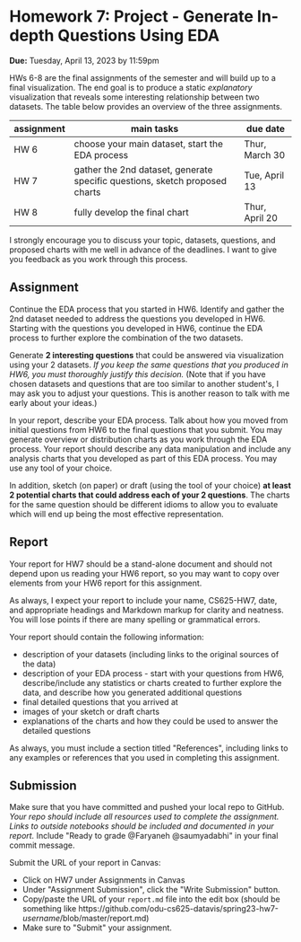# Homework 7: Project - Generate In-depth Questions Using EDA
 
**Due:** Tuesday, April 13, 2023 by 11:59pm

HWs 6-8 are the final assignments of the semester and will build up to a final visualization.  The end goal is to produce a static *explanatory* visualization that reveals some interesting relationship between two datasets. The table below provides an overview of the three assignments.

|assignment|main tasks|due date|
|---|---|---|
|HW 6|choose your main dataset, start the EDA process|Thur, March 30|
|HW 7|gather the 2nd dataset, generate specific questions, sketch proposed charts|Tue, April 13|
|HW 8|fully develop the final chart|Thur, April 20|

I strongly encourage you to discuss your topic, datasets, questions, and proposed charts with me well in advance of the deadlines. I want to give you feedback as you work through this process. 

## Assignment

Continue the EDA process that you started in HW6.  Identify and gather the 2nd dataset needed to address the questions you developed in HW6.  Starting with the questions you developed in HW6, continue the EDA process to further explore the combination of the two datasets. 

Generate **2 interesting questions** that could be answered via visualization using your 2 datasets.  *If you keep the same questions that you produced in HW6, you must thoroughly justify this decision.*  (Note that if you have chosen datasets and questions that are too similar to another student's, I may ask you to adjust your questions. This is another reason to talk with me early about your ideas.)

In your report, describe your EDA process. Talk about how you moved from initial questions from HW6 to the final questions that you submit.  You may generate overview or distribution charts as you work through the EDA process. Your report should describe any data manipulation and include any analysis charts that you developed as part of this EDA process. You may use any tool of your choice.

In addition, sketch (on paper) or draft (using the tool of your choice) **at least 2 potential charts that could address each of your 2 questions**.  The charts for the same question should be different idioms to allow you to evaluate which will end up being the most effective representation.

## Report

Your report for HW7 should be a stand-alone document and should not depend upon us reading your HW6 report, so you may want to copy over elements from your HW6 report for this assignment.

As always, I expect your report to include your name, CS625-HW7, date, and appropriate headings and Markdown markup for clarity and neatness. You will lose points if there are many spelling or grammatical errors. 

Your report should contain the following information:
* description of your datasets (including links to the original sources of the data)
* description of your EDA process - start with your questions from HW6, describe/include any statistics or charts created to further explore the data, and describe how you generated additional questions
* final detailed questions that you arrived at
* images of your sketch or draft charts
* explanations of the charts and how they could be used to answer the detailed questions

As always, you must include a section titled "References", including links to any examples or references that you used in completing this assignment.

## Submission
Make sure that you have committed and pushed your local repo to GitHub.  *Your repo should include all resources used to complete the assignment.  Links to outside notebooks should be included and documented in your report.* Include "Ready to grade @Faryaneh @saumyadabhi" in your final commit message. 

Submit the URL of your report in Canvas:
* Click on HW7 under Assignments in Canvas
* Under "Assignment Submission", click the "Write Submission" button.
* Copy/paste the URL of your `report.md` file into the edit box (should be something like https<nolink>://github.com/odu-cs625-datavis/spring23-hw7-*username*/blob/master/report.md)
* Make sure to "Submit" your assignment.
